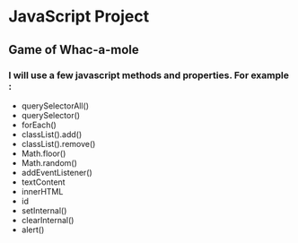 # JavaScript Project
## Game of Whac-a-mole

### I will use a few javascript methods and properties. For example :

* querySelectorAll()
* querySelector()
* forEach()
* classList().add() 
* classList().remove()
* Math.floor()
* Math.random()
* addEventListener()
* textContent
* innerHTML
* id
* setInternal()
* clearInternal()
* alert()
